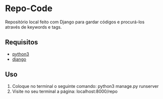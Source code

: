# Repo-Code

Repositório local feito com Django para gardar códigos e procurá-los através de keywords e tags.

## Requisitos

- [python3](https://www.python.org/downloads/)
- [django](https://www.djangoproject.com/)

## Uso

1. Coloque no terminal o seguinte comando: python3 manage.py runserver
2. Visite no seu terminal a página: localhost:8000/repo